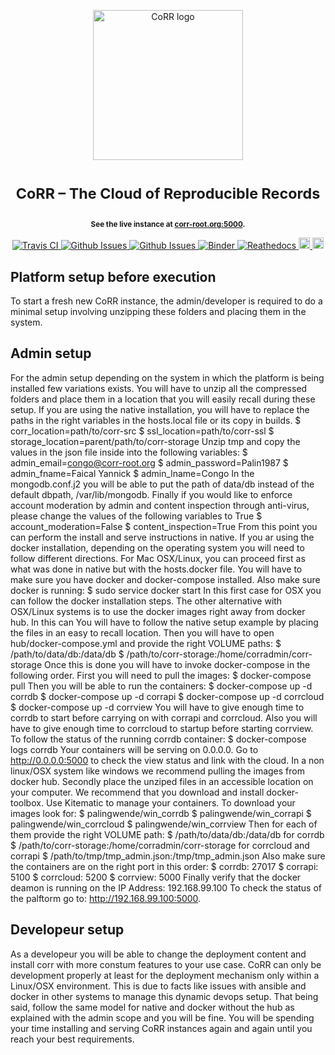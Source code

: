<p align="center">
    <img src="https://rawgit.com/usnistgov/corr/master/corr-view/frontend/images/logo.svg"
         height="240"
         alt="CoRR logo"
         class="inline">
</p>

<h1> <p align="center"><sup><strong>
CoRR &ndash; The Cloud of Reproducible Records
</strong></sup></p>
</h1>

<p align="center"><sup><strong>
See the live instance at <a href="http://corr-root.org/">corr-root.org:5000</a>.
</strong></sup></p>

<p align="center">
<a href="https://travis-ci.org/faical-yannick-congo/corr-deploy" target="_blank">
<img src="https://travis-ci.org/faical-yannick-congo/corr-deploy.svg?branch=master"
alt="Travis CI">
</a>
<a href="https://github.com/faical-yannick-congo/corr-deploy/issues" target="_blank">
<img src="http://githubbadges.herokuapp.com/faical-yannick-congo/corr-deploy/issues.svg?style=flat-square"
alt="Github Issues">
</a>
<a href="https://github.com/faical-yannick-congo/corr-deploy/pulls" target="_blank">
<img src="http://githubbadges.herokuapp.com/faical-yannick-congo/corr-deploy/pulls.svg?style=flat-square"
alt="Github Issues">
</a>
<!-- <a href="https://github.com/faical-yannick-congo/corr-deploy/issues" target="_blank">
<img src="http://githubbadges.herokuapp.com/faical-yannick-congo/corr-deploy/issues.svg?style=flat-square"
alt="Python Version">
</a> -->
<a href="http://mybinder.org/repo/faical-yannick/corr-deploy" target="_blank">
<img src="http://mybinder.org/badge.svg"
alt="Binder">
</a>
<a href="http://corr-deploy.readthedocs.io/en/latest/?badge=latest" target="_blank">
<img src="https://readthedocs.org/projects/corr-deploy/badge/?version=latest"
alt="Reathedocs">
</a>
<a href="https://gitter.im/usnistgov/corr">
<img src="https://img.shields.io/gitter/room/gitterHQ/gitter.svg" alt="Gitter Chat" height="18">
</a>
<a href="https://github.com/faical-yannick-congo/corr-deploy/blob/master/LICENSE">
<img src="https://img.shields.io/badge/license-mit-blue.svg" alt="License" height="18">
</a>
</p>

## Platform setup before execution

To start a fresh new CoRR instance, the admin/developer is required to do a minimal
setup involving unzipping these folders and placing them in the system.

## Admin setup

For the admin setup depending on the system in which the platform is being installed
few variations exists.
You will have to unzip all the compressed folders and place them in a location that
you will easily recall during these setup.
If you are using the native installation, you will have to replace the paths in the 
right variables in the hosts.local file or its copy in builds.
    $ corr_location=path/to/corr-src
    $ ssl_location=path/to/corr-ssl
    $ storage_location=parent/path/to/corr-storage
Unzip tmp and copy the values in the json file inside into the following variables:
    $ admin_email=congo@corr-root.org
    $ admin_password=Palin1987
    $ admin_fname=Faical Yannick
    $ admin_lname=Congo
In the mongodb.conf.j2 you will be able to put the path of data/db instead of the 
default dbpath, /var/lib/mongodb.
Finally if you would like to enforce account moderation by admin and content
inspection through anti-virus, please change the values of the following variables
to True
    $ account_moderation=False
    $ content_inspection=True
From this point you can perform the install and serve instructions in native.
If you ar using the docker installation, depending on the operating system you will
need to follow different directions.
For Mac OSX/Linux, you can proceed first as what was done in native but with the hosts.docker
file. You will have to make sure you have docker and docker-compose installed.
Also make sure docker is running:
    $ sudo service docker start
In this first case for OSX you can follow the docker installation steps.
The other alternative with OSX/Linux systems is to use the docker images right away
from docker hub. In this can You will have to follow the native setup example by placing
the files in an easy to recall location. Then you will have to open hub/docker-compose.yml
and provide the right VOLUME paths:
    $ /path/to/data/db:/data/db
    $ /path/to/corr-storage:/home/corradmin/corr-storage
Once this is done you will have to invoke docker-compose in the following order.
First you will need to pull the images:
    $ docker-compose pull
Then you will be able to run the containers:
    $ docker-compose up -d corrdb
    $ docker-compose up -d corrapi
    $ docker-compose up -d corrcloud
    $ docker-compose up -d corrview
You will have to give enough time to corrdb to start before carrying on with
corrapi and corrcloud. Also you will have to give enough time to corrcloud
to startup before starting corrview.
To follow the status of the running corrdb container:
   $ docker-compose logs corrdb
Your containers will be serving on 0.0.0.0. Go to http://0.0.0.0:5000 to
check the view status and link with the cloud.
In a non linux/OSX system like windows we recommend pulling the images
from docker hub. Secondly place the unziped files in an accessible location on
your computer. We recommend that you download and install docker-toolbox.
Use Kitematic to manage your containers. To download your images look for:
    $ palingwende/win_corrdb
    $ palingwende/win_corrapi
    $ palingwende/win_corrcloud
    $ palingwende/win_corrview
Then for each of them provide the right VOLUME path:
    $ /path/to/data/db:/data/db for corrdb
    $ /path/to/corr-storage:/home/corradmin/corr-storage for corrcloud and corrapi
    $ /path/to/tmp/tmp_admin.json:/tmp/tmp_admin.json
Also make sure the containers are on the right port in this order:
    $ corrdb: 27017
    $ corrapi: 5100
    $ corrcloud: 5200
    $ corrview: 5000
Finally verify that the docker deamon is running on the IP Address: 192.168.99.100
To check the status of the palftorm go to: http://192.168.99.100:5000.


## Developeur setup

As a developeur you will be able to change the deployment content and install corr
with more constum features to your use case. CoRR can only be development properly
 at least for the deployment mechanism only within a Linux/OSX environment.
This is due to facts like issues with ansible and docker in other systems to manage
this dynamic devops setup.
That being said, follow the same model for native and docker without the hub as
explained with the admin scope and you will be fine. You will be spending your time
installing and serving CoRR instances again and again until you reach your best
requirements.